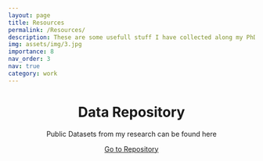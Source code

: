 ```yaml
---
layout: page
title: Resources
permalink: /Resources/
description: These are some usefull stuff I have collected along my PhD.
img: assets/img/3.jpg
importance: 8
nav_order: 3
nav: true
category: work
---
```


<header class="py-5">
    <div class="container px-xl-5">
        <div class="p-4 p-lg-5 rounded-3 text-center">
            <div class="m-4 m-lg-5">
                <h1 class="display-5 fw-bold">Data Repository</h1>
                <p class="fs-4">Public Datasets from my research can be found here</p>
                <a class="btn btn-primary btn-lg" href="https://www.astr.tohoku.ac.jp/~bovornpratch.v/">Go to Repository</a>
             </div>
         </div>
    </div>
</header>